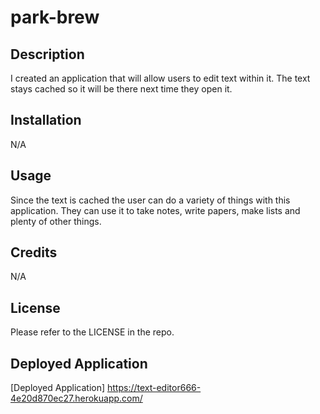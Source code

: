 # park-brew

## Description

I created an application that will allow users to edit text within it. The text stays cached so it will be there next time they open it. 

## Installation

N/A

## Usage
Since the text is cached the user can do a variety of things with this application. They can use it to take notes, write papers, make lists and plenty of other things.

## Credits
N/A

## License

Please refer to the LICENSE in the repo.

## Deployed Application
[Deployed Application] https://text-editor666-4e20d870ec27.herokuapp.com/